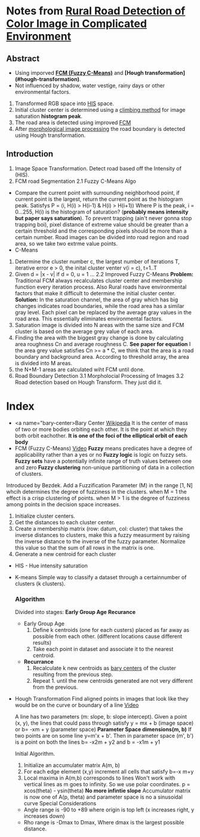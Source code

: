 # Notes from [Rural Road Detection of Color Image in Complicated Environment](http://www.sersc.org/journals/IJSIP/vol6_no6/15.pdf)

## Abstract
- Using imporved **[FCM (Fuzzy C-Means)](#FCM)** and **[Hough transformation]
(#hough-transformation)**.
- Not influenced by shadow, water vestige, rainy days or other environmental factors.
1. Transformed RGB space into [HIS](#his) space.
2. Initial cluster center is determined using a [climbing method](#climbing-method) for image saturation **histogram peak**.
3. The road area is detected using improved [FCM](#FCM)
4. After [morphological image processing]() the road boundary is detected using Hough transformation.

## Introduction
1. Image Space Transformation. 
  Detect road based off the Intensity of (HIS).
2. FCM road Segmentation
  2.1 Fuzzy C-Means Algo
  - <a name="climbing-method"> Compare the current point with surrounding neighborhood point, if current point is the largest, return the current point as the histogram peak.
  Satisfys P = (i, H(i) > H(i-1) & H(i) > H(i+1))
  Where P is the peak, i = 0...255, H(i) is the histogram of saturation? (__probably means intensity but paper says saturation__).
  To prevent trapping (ain't never gonna stop trapping boi), pixel distance of extreme value should be greater than a certain threshold and the corresponding pixels should be more than a certain number. Road images can be divided into road region and road area, so we take two extrme value points.
  - C-Means
  1. Determine the cluster number c, the largest number of iterations T, iterative error e > 0, the inital cluster venter v(i = c), t=1..T
  2. Given d = |x - v| if d = 0, u = 1
  ...
  2.2 Improved Fuzzy C-Means
  **Problem:** Traditional FCM always recalculates cluster center and membership function every iteration process. Also Rural roads have environmental factors that make it difficult to determine the initial cluster center.
  **Solution:** In the saturation channel, the area of gray which has big changes indicates road boundaries, while the road area has a similar gray level. Each pixel can be replaced by the average gray values in the road area. This essentially eliminates environmental factors.
  1. Saturation image is divided into N areas with the same size and FCM cluster is based on the average grey value of each area.
  2. Finding the area with the biggest gray change is done by calculating area roughness Cn and average roughness C. __See paper for equation__ 
  I the area grey value satisfies Cn >= a * C, we think that the area is a road boundary and background area. According to threshold array, the area is divided into M areas.
  3. the N+M-1 areas are calculated wiht FCM until done.
3. Road Boundary Detection
  3.1 Morpholocial Processing of Images
  3.2 Road detection based on Hough Transform.
  They just did it.

##



# Index
- <a name="bary-center></a>Bary Center
  [Wikipedia](https://en.wikipedia.org/wiki/Barycenter)
  It is the center of mass of two or more bodies orbiting each other. It is the point at which they both orbit eachother.
  __It is one of the foci of the elliptical orbit of each body__
- <a name="FCM"></a>FCM (Fuzzy C-Means)
 [Video](https://www.youtube.com/watch?v=9yNtJsFxDQI)
 **Fuzzy** means predicates have a degree of applicability rather than a yes or no
 **Fuzzy logic** is logic on fuzzy sets.
 **Fuzzy sets** have a potentially infinite range of truth values between one and zero
 **Fuzzy clustering** non-unique partitioning of data in a collection of clusters.

 Introduced by Bezdek. Add a Fuzzification Parameter (M) in the range [1, N] whcih determines the degree of fuzziness in the clusters. when M = 1 the effect is a crisp clustering of points. when M > 1 is the degree of fuzziness among points in the decision space increases. 

 1. Initialize cluster centers.
 2. Get the distances to each cluster center.
 3. Create a membership matrix (row: datum, col: cluster) that takes the inverse distances to clusters, make this a fuzzy measurment by raising the inverse distance to the inverse of the fuzzy parameter. Normalize this value so that the sum of all rows in the matrix is one.
 4. Generate a new centroid for each cluster

- <a name="his"></a>HIS - Hue intensity saturation

- <a name="K-means"></a>K-means
  Simple way to classify a dataset through a certainnumber of clusters (k clusters).
  ### Algorithm
  Divided into stages: **Early Group Age** **Recurance** 
  - Early Group Age
    1. Define k centroids (one for each custers) placed as far away as possible from each other. 
    (different locations cause different results)
    2. Take each point in dataset and associate it to the nearest centroid. 
  - **Recurrance**
    1. Recalculate k new centroids as [bary centers](#bary-center) of the cluster resulting from the previous step. 
    2. Repeat 1. until the new centroids generated are not very different from the previous.

- <a name="hough-transformation">Hough Transformation
  Find aligned points in images that look like they would be on the curve or boundary of a line [Video](https://www.youtube.com/watch?v=uDB2qGqnQ1g)

  A line has two parameters (m: slope, b: slope intercept). Given a point (x, y), the lines that could pass through satisfy y = mx + b (image space) or b= -xm + y (parameter space)
  **Parameter Space dimensions(m, b)** If two points are on some line y=m'x + b'. Then in parameter space (m', b') is a point on both the lines b= -x2m + y2 and b = -x1m + y1

  Initial Algorithm. 
  1. Initialize an accumulater matrix A(m, b)
  2. For each edge element (x,y) increment all cells that satisfy b=-x m+y
  3. Local maxima in A(m,b) corresponds to lines
  Won't work with vertical lines as m goes to infinity. So we use polar coordinates.
  p = xcos(theta) - ysin(theta) __No more infintie slope__
  Accumulator matrix is now one of A(p, theta) and parameter space is no a sinusoidal curve
  Special Considerations
  - Angle range is -90 to +89 where origin is top left (x increases right, y increases down)
  - Rho range is -Dmax to Dmax, Where dmax is the largest possible distance.

